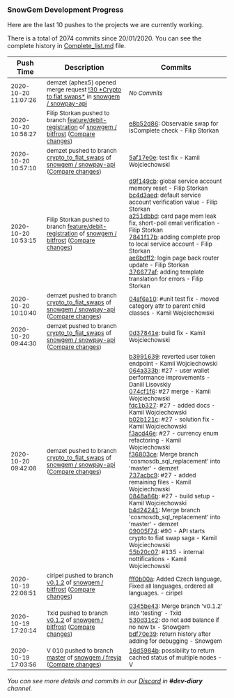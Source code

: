
### SnowGem Development Progress

Here are the last 10 pushes to the projects we are currently working.

There is a total of 2074 commits since 20/01/2020. You can see the complete history in
 [Complete_list.md](Complete_list.md) file.

| Push Time | Description | Commits |
| --- | --- | --- |
| <sub>2020-10-20 11:07:26</sub> | <sub>demzet (aphex5) opened merge request [\!30 \*Crypto to fiat swaps\*](https://gitlab.com/snowgem/snowpay-api/-/merge_requests/30) in [snowgem / snowpay\-api](https://gitlab.com/snowgem/snowpay-api)</sub> | <sub>_No Commits_</sub> |
| <sub>2020-10-20 10:58:27</sub> | <sub>Filip Storkan pushed to branch [feature/debit\-registration](https://gitlab.com/snowgem/bitfrost/commits/feature/debit-registration) of [snowgem / bitfrost](https://gitlab.com/snowgem/bitfrost) ([Compare changes](https://gitlab.com/snowgem/bitfrost/compare/376677af948750f4a892b9951430a0309d03ee9c...e8b52d864485bb9738a44aeb11d7eb4e2e65613f))</sub> | <sub>[e8b52d86](https://gitlab.com/snowgem/bitfrost/-/commit/e8b52d864485bb9738a44aeb11d7eb4e2e65613f): Observable swap for isComplete check - Filip Storkan</sub> |
| <sub>2020-10-20 10:57:10</sub> | <sub>demzet pushed to branch [crypto\_to\_fiat\_swaps](https://gitlab.com/snowgem/snowpay-api/commits/crypto_to_fiat_swaps) of [snowgem / snowpay\-api](https://gitlab.com/snowgem/snowpay-api) ([Compare changes](https://gitlab.com/snowgem/snowpay-api/compare/04af6a1036167208d30ccaa6aa1f2a63f0bd3ad9...5af17e0ed6bec3aa189169ff2c186de29e71ba90))</sub> | <sub>[5af17e0e](https://gitlab.com/snowgem/snowpay-api/-/commit/5af17e0ed6bec3aa189169ff2c186de29e71ba90): test fix - Kamil Wojciechowski</sub> |
| <sub>2020-10-20 10:53:15</sub> | <sub>Filip Storkan pushed to branch [feature/debit\-registration](https://gitlab.com/snowgem/bitfrost/commits/feature/debit-registration) of [snowgem / bitfrost](https://gitlab.com/snowgem/bitfrost) ([Compare changes](https://gitlab.com/snowgem/bitfrost/compare/c8284754ea695182b386ed881a220fcc31d3c59c...376677af948750f4a892b9951430a0309d03ee9c))</sub> | <sub>[d9f149cb](https://gitlab.com/snowgem/bitfrost/-/commit/d9f149cb8b8aad9b3832f288aef07f43847a0bc1): global service account memory reset - Filip Storkan<br>[bc4d3aed](https://gitlab.com/snowgem/bitfrost/-/commit/bc4d3aed39ba1417554926cece34a82751aaa56f): default service account verification value - Filip Storkan<br>[a251dbbd](https://gitlab.com/snowgem/bitfrost/-/commit/a251dbbdacffc1229b3ab088988003e297a6fde7): card page mem leak fix, short-poll email verification - Filip Storkan<br>[7841f17b](https://gitlab.com/snowgem/bitfrost/-/commit/7841f17bb851314d0f570de90c25ad80d6e2042f): adding complete prop to local service account - Filip Storkan<br>[ae6bdff2](https://gitlab.com/snowgem/bitfrost/-/commit/ae6bdff2150889f7934119edfaba17695fd2b556): login page back router update - Filip Storkan<br>[376677af](https://gitlab.com/snowgem/bitfrost/-/commit/376677af948750f4a892b9951430a0309d03ee9c): adding template translation for errors - Filip Storkan</sub> |
| <sub>2020-10-20 10:10:40</sub> | <sub>demzet pushed to branch [crypto\_to\_fiat\_swaps](https://gitlab.com/snowgem/snowpay-api/commits/crypto_to_fiat_swaps) of [snowgem / snowpay\-api](https://gitlab.com/snowgem/snowpay-api) ([Compare changes](https://gitlab.com/snowgem/snowpay-api/compare/0d37841eab453e3271c6ee2d8e326f8e11351aa5...04af6a1036167208d30ccaa6aa1f2a63f0bd3ad9))</sub> | <sub>[04af6a10](https://gitlab.com/snowgem/snowpay-api/-/commit/04af6a1036167208d30ccaa6aa1f2a63f0bd3ad9): #unit test fix - moved category attr to parent child classes - Kamil Wojciechowski</sub> |
| <sub>2020-10-20 09:44:30</sub> | <sub>demzet pushed to branch [crypto\_to\_fiat\_swaps](https://gitlab.com/snowgem/snowpay-api/commits/crypto_to_fiat_swaps) of [snowgem / snowpay\-api](https://gitlab.com/snowgem/snowpay-api) ([Compare changes](https://gitlab.com/snowgem/snowpay-api/compare/55b20c0725ab2cc59e2af33e8602c5419a431018...0d37841eab453e3271c6ee2d8e326f8e11351aa5))</sub> | <sub>[0d37841e](https://gitlab.com/snowgem/snowpay-api/-/commit/0d37841eab453e3271c6ee2d8e326f8e11351aa5): build fix - Kamil Wojciechowski</sub> |
| <sub>2020-10-20 09:42:08</sub> | <sub>demzet pushed to branch [crypto\_to\_fiat\_swaps](https://gitlab.com/snowgem/snowpay-api/commits/crypto_to_fiat_swaps) of [snowgem / snowpay\-api](https://gitlab.com/snowgem/snowpay-api) ([Compare changes](https://gitlab.com/snowgem/snowpay-api/compare/fa38e557e511f47365b5726b330d35992f5c8e5b...55b20c0725ab2cc59e2af33e8602c5419a431018))</sub> | <sub>[b3991639](https://gitlab.com/snowgem/snowpay-api/-/commit/b399163981964242fa00a3bd10d7156dfcb2187a): reverted user token endpoint - Kamil Wojciechowski<br>[064a333b](https://gitlab.com/snowgem/snowpay-api/-/commit/064a333bdfbc006ba8839c4b440a37c9b56f1165): #27 - user wallet performance improvements - Daniil Lisovskiy<br>[074cf1f6](https://gitlab.com/snowgem/snowpay-api/-/commit/074cf1f6894222be1cc4e51bf62c478cb65900cd): #27 merge - Kamil Wojciechowski<br>[fdc1b327](https://gitlab.com/snowgem/snowpay-api/-/commit/fdc1b3273fbf83db8b5080e9fc04034612c576f6): #27 - added docs - Kamil Wojciechowski<br>[b02b121c](https://gitlab.com/snowgem/snowpay-api/-/commit/b02b121cce43116365ffcdea716cc38bfd106d1c): #27 - solution fix - Kamil Wojciechowski<br>[f3acd46e](https://gitlab.com/snowgem/snowpay-api/-/commit/f3acd46e26683a7e4aba95ab8565a8dc63fe8a42): #27 - currency enum refactoring - Kamil Wojciechowski<br>[f36803ce](https://gitlab.com/snowgem/snowpay-api/-/commit/f36803cedaf686b331caf64ba4bb4610fc3e0c9e): Merge branch 'cosmosdb_sql_replacement' into 'master' - demzet<br>[737acbc9](https://gitlab.com/snowgem/snowpay-api/-/commit/737acbc9c7b9415e76c234122b31ec4fc64efeb2): #27 - added remaining files - Kamil Wojciechowski<br>[0848a86b](https://gitlab.com/snowgem/snowpay-api/-/commit/0848a86b931b90f7923a92b9861ec7e30e184144): #27 - build setup - Kamil Wojciechowski<br>[b4d24241](https://gitlab.com/snowgem/snowpay-api/-/commit/b4d24241092a74a0841c2484e34524d57224a9e6): Merge branch 'cosmosdb_sql_replacement' into 'master' - demzet<br>[09005f74](https://gitlab.com/snowgem/snowpay-api/-/commit/09005f74e991ba7f6a1f16157f002fae411e6e18): #90 - API starts crypto to fiat swap saga - Kamil Wojciechowski<br>[55b20c07](https://gitlab.com/snowgem/snowpay-api/-/commit/55b20c0725ab2cc59e2af33e8602c5419a431018): #135 - internal nottifications - Kamil Wojciechowski</sub> |
| <sub>2020-10-19 22:08:51</sub> | <sub>ciripel pushed to branch [v0\.1\.2](https://gitlab.com/snowgem/bitfrost/commits/v0.1.2) of [snowgem / bitfrost](https://gitlab.com/snowgem/bitfrost) ([Compare changes](https://gitlab.com/snowgem/bitfrost/compare/bdf70e3966447875ddf5cfa02e148efd96fffa5d...fff0b00ad2c3d6c99b5a8d91858cdb77d884f36f))</sub> | <sub>[fff0b00a](https://gitlab.com/snowgem/bitfrost/-/commit/fff0b00ad2c3d6c99b5a8d91858cdb77d884f36f): Added Czech language, Fixed all languages, ordered all languages. - ciripel</sub> |
| <sub>2020-10-19 17:20:14</sub> | <sub>Txid pushed to branch [v0\.1\.2](https://gitlab.com/snowgem/bitfrost/commits/v0.1.2) of [snowgem / bitfrost](https://gitlab.com/snowgem/bitfrost) ([Compare changes](https://gitlab.com/snowgem/bitfrost/compare/71d7afa88fb05b1bc8a7b61466c579ee92ae9324...bdf70e3966447875ddf5cfa02e148efd96fffa5d))</sub> | <sub>[0345be43](https://gitlab.com/snowgem/bitfrost/-/commit/0345be4383df00208c0cb6cd463a0248db33c5a4): Merge branch 'v0.1.2' into 'testing' - Txid<br>[530d31c2](https://gitlab.com/snowgem/bitfrost/-/commit/530d31c26c5369612e5161d6ca28099b51a7067f): do not add balance if no new tx - Snowgem<br>[bdf70e39](https://gitlab.com/snowgem/bitfrost/-/commit/bdf70e3966447875ddf5cfa02e148efd96fffa5d): return history after adding for debugging - Snowgem</sub> |
| <sub>2020-10-19 17:03:56</sub> | <sub>V 010 pushed to branch [master](https://gitlab.com/snowgem/freyja/commits/master) of [snowgem / freyja](https://gitlab.com/snowgem/freyja) ([Compare changes](https://gitlab.com/snowgem/freyja/compare/2aa0edefa88273855b4a76c5e1bfa5276e805811...16d5984b6e4d9f4a69fb18ba5d7f010275eeff47))</sub> | <sub>[16d5984b](https://gitlab.com/snowgem/freyja/-/commit/16d5984b6e4d9f4a69fb18ba5d7f010275eeff47): possibility to return cached status of multiple nodes - V</sub> |

_You can see more details and commits in our [Discord](https://discord.gg/zumGnbg) in **#dev-diary** channel._
